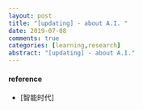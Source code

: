 ```yaml
---
layout: post
title: "[updating] - about A.I. " 
date: 2019-07-08
comments: true
categories: [learning,research]
abstract: "[updating] - about A.I."
---
```



#### reference
* [智能时代] 
